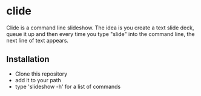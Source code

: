 clide
=====

Clide is a command line slideshow.  The idea is you create a text slide deck,
queue it up and then every time you type "slide" into the command line, the next
line of text appears.

Installation
------------

* Clone this repository
* add it to your path
* type 'slideshow -h' for a list of commands


